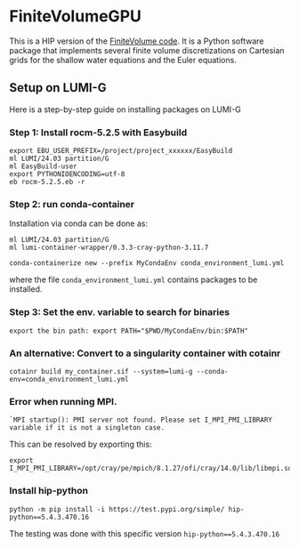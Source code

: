 # FiniteVolumeGPU

This is a HIP version of the [FiniteVolume code](https://github.com/babrodtk/FiniteVolumeGPU). It is a Python software package that implements several finite volume discretizations on Cartesian grids for the shallow water equations and the Euler equations. 

## Setup on LUMI-G
Here is a step-by-step guide on installing packages on LUMI-G

### Step 1: Install rocm-5.2.5 with Easybuild
```
export EBU_USER_PREFIX=/project/project_xxxxxx/EasyBuild
ml LUMI/24.03 partition/G
ml EasyBuild-user
export PYTHONIOENCODING=utf-8
eb rocm-5.2.5.eb -r
```

### Step 2: run conda-container
Installation via conda can be done as:
```
ml LUMI/24.03 partition/G
ml lumi-container-wrapper/0.3.3-cray-python-3.11.7
```
```
conda-containerize new --prefix MyCondaEnv conda_environment_lumi.yml
```
where the file `conda_environment_lumi.yml` contains packages to be installed.

### Step 3: Set the env. variable to search for binaries
```
export the bin path: export PATH="$PWD/MyCondaEnv/bin:$PATH"
```
### An alternative: Convert to a singularity container with cotainr
```
cotainr build my_container.sif --system=lumi-g --conda-env=conda_environment_lumi.yml
```

### Error when running MPI.
```
`MPI startup(): PMI server not found. Please set I_MPI_PMI_LIBRARY variable if it is not a singleton case.
```
This can be resolved by exporting this:
```
export I_MPI_PMI_LIBRARY=/opt/cray/pe/mpich/8.1.27/ofi/cray/14.0/lib/libmpi.so
```
### Install hip-python
```
python -m pip install -i https://test.pypi.org/simple/ hip-python==5.4.3.470.16
```

The testing was done with this specific version `hip-python==5.4.3.470.16`

 
